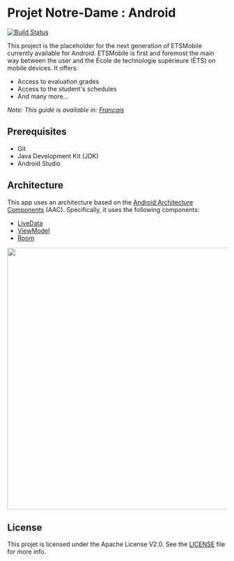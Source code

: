 # Projet Notre-Dame : Android

[![Build Status](https://travis-ci.org/ApplETS/Notre-Dame-Android.svg?branch=master)](https://travis-ci.org/ApplETS/Notre-Dame-Android)

This project is the placeholder for the next generation of ETSMobile currently available for Android. ETSMobile is first and foremost
the main way between the user and the École de technologie supérieure (ÉTS) on mobile devices. It offers:

* Access to evaluation grades
* Access to the student's schedules
* And many more...

_Note: This guide is available in: [Français](https://github.com/ApplETS/Notre-Dame-Android/blob/master/README.fr.md)_

## Prerequisites

* Git
* Java Development Kit (JDK)
* Android Studio

## Architecture

This app uses an architecture based on the [Android Architecture Components](https://developer.android.com/topic/libraries/architecture/index.html) (AAC). Specifically, it uses the following components:  
* [LiveData](https://developer.android.com/reference/android/arch/lifecycle/LiveData.html)
* [ViewModel](https://developer.android.com/reference/android/arch/lifecycle/ViewModel.html)
* [Room](https://developer.android.com/topic/libraries/architecture/room.html)

<image src="docs/images/etsmobile_architecture.png" width="600" />

## License

This projet is licensed under the Apache License V2.0. See the [LICENSE](https://github.com/ApplETS/Notre-Dame-Android/blob/master/LICENSE) file for more info.
